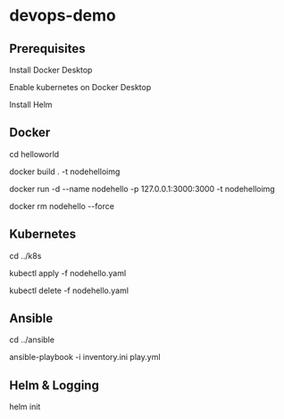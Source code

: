 # devops-demo
## Prerequisites
Install Docker Desktop

Enable kubernetes on Docker Desktop

Install Helm


## Docker

cd helloworld

docker build . -t nodehelloimg

docker run -d --name nodehello -p 127.0.0.1:3000:3000 -t nodehelloimg

docker rm nodehello  --force

## Kubernetes

cd ../k8s

kubectl apply -f nodehello.yaml

kubectl delete -f nodehello.yaml


## Ansible

cd ../ansible

ansible-playbook -i inventory.ini play.yml


## Helm & Logging

helm init
